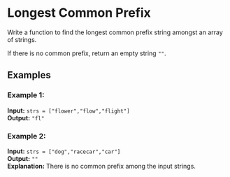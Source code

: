 # Longest Common Prefix

Write a function to find the longest common prefix string amongst an array of strings.

If there is no common prefix, return an empty string `""`.

## Examples

### Example 1:

**Input:** `strs = ["flower","flow","flight"]`  
**Output:** `"fl"`

### Example 2:

**Input:** `strs = ["dog","racecar","car"]`  
**Output:** `""`  
**Explanation:** There is no common prefix among the input strings.
